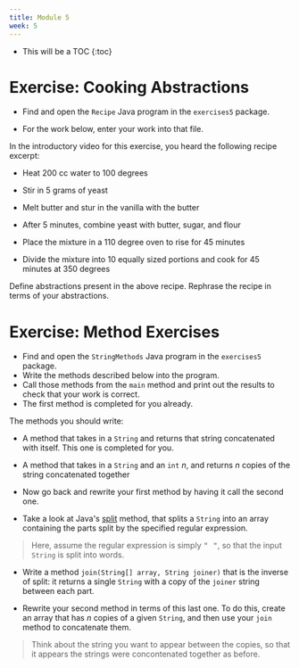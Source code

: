 ```yaml
---
title: Module 5
week: 5
---
```


* This will be a TOC
{:toc}


# Exercise: Cooking Abstractions

* Find and open the `Recipe` Java program in the `exercises5` package.

* For the work below, enter your work into that file.

In the introductory video for this exercise, you heard the
following recipe excerpt:

* Heat 200 cc water to 100 degrees

* Stir in 5 grams of yeast

* Melt butter and stur in the vanilla with the butter

* After 5 minutes, combine yeast with butter, sugar, and flour

* Place the mixture in a 110 degree oven to rise for 45 minutes

* Divide the mixture into 10 equally sized portions and cook for 45 minutes at 350 degrees

Define abstractions present in the above recipe.  Rephrase the recipe in terms of your abstractions.

# Exercise: Method Exercises

* Find and open the `StringMethods` Java program in the `exercises5` package.
* Write the methods described below into the program.
* Call those methods from the `main` method and print out the results to check that your work is correct.
* The first method is completed for you already.

The methods you should write:

* A method that takes in a `String` and returns that string concatenated with itself. This one is completed for you.

* A method that takes in a `String` and an `int` *n*, and returns *n* copies of the string concatenated together

* Now go back and rewrite your first method by having it call the second
one.

* Take a look at Java's <a href="https://docs.oracle.com/javase/7/docs/api/java/lang/String.html#split(java.lang.String)">split</a> method, that splits a `String` into an array containing the parts split by the specified regular expression.

> Here, assume the regular expression is simply <KBD>" "</KBD>, so that the input `String` is split into words.

* Write a method `join(String[] array, String joiner)` that is the inverse of split: it returns a single `String` with a copy of the `joiner` string between each part.

* Rewrite your second method in terms of this last one.  To do this, create an array that has *n* copies of a given `String`, and then use your `join` method to concatenate them.

> Think about the string you want to appear between the copies, so that it appears the strings were concontenated together as before.